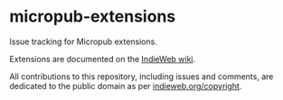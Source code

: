 # micropub-extensions
Issue tracking for Micropub extensions.

Extensions are documented on the [IndieWeb wiki](https://indieweb.org/Micropub-extensions).

All contributions to this repository, including issues and comments, are dedicated to the public domain as per [indieweb.org/copyright](https://indieweb.org/IndieWeb:Copyrights).

